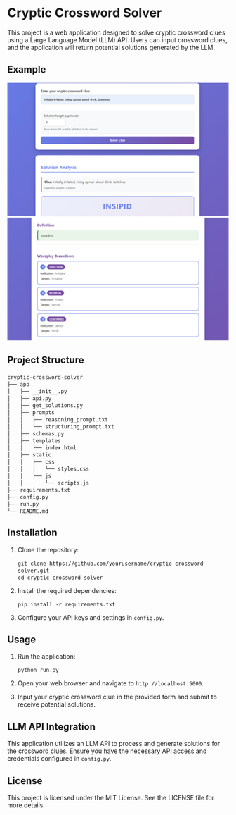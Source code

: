 # Cryptic Crossword Solver

This project is a web application designed to solve cryptic crossword clues using a Large Language Model (LLM) API. Users can input crossword clues, and the application will return potential solutions generated by the LLM.

## Example

![example screenshot 1](https://github.com/Eli-Persky/cryptic-crossword-solver/blob/main/screenshot1.png)
![example screenshot 2](https://github.com/Eli-Persky/cryptic-crossword-solver/blob/main/screenshot2.png)

## Project Structure

```
cryptic-crossword-solver
├── app
│   ├── __init__.py
│   ├── api.py
│   ├── get_solutions.py
│   ├── prompts
│   │   ├── reasoning_prompt.txt
│   │   └── structuring_prompt.txt
│   ├── schemas.py
│   ├── templates
│   │   └── index.html
│   ├── static
│   │   ├── css
│   │   │   └── styles.css
│   │   └── js
│   │       └── scripts.js
├── requirements.txt
├── config.py
├── run.py
└── README.md
```

## Installation

1. Clone the repository:
   ```
   git clone https://github.com/yourusername/cryptic-crossword-solver.git
   cd cryptic-crossword-solver
   ```

2. Install the required dependencies:
   ```
   pip install -r requirements.txt
   ```

3. Configure your API keys and settings in `config.py`.

## Usage

1. Run the application:
   ```
   python run.py
   ```

2. Open your web browser and navigate to `http://localhost:5000`.

3. Input your cryptic crossword clue in the provided form and submit to receive potential solutions.

## LLM API Integration

This application utilizes an LLM API to process and generate solutions for the crossword clues. Ensure you have the necessary API access and credentials configured in `config.py`.

## License

This project is licensed under the MIT License. See the LICENSE file for more details.

